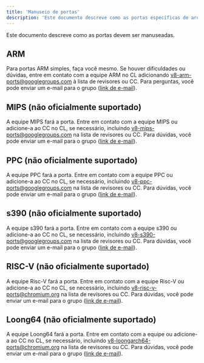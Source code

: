 ```yaml
---
title: 'Manuseio de portas'
description: 'Este documento descreve como as portas específicas de arquitetura no V8 devem ser manuseadas.'
---
```

Este documento descreve como as portas devem ser manuseadas.

## ARM

Para portas ARM simples, faça você mesmo. Se houver dificuldades ou dúvidas, entre em contato com a equipe ARM no CL adicionando [v8-arm-ports@googlegroups.com](mailto:v8-arm-ports@googlegroups.com) à lista de revisores ou CC. Para perguntas, você pode enviar um e-mail para o grupo ([link de e-mail](mailto:v8-arm-ports@googlegroups.com)).

## MIPS (não oficialmente suportado)

A equipe MIPS fará a porta. Entre em contato com a equipe MIPS ou adicione-a ao CC no CL, se necessário, incluindo [v8-mips-ports@googlegroups.com](mailto:v8-mips-ports@googlegroups.com) na lista de revisores ou CC. Para dúvidas, você pode enviar um e-mail para o grupo ([link de e-mail](mailto:v8-mips-ports@googlegroups.com)).

## PPC (não oficialmente suportado)

A equipe PPC fará a porta. Entre em contato com a equipe PPC ou adicione-a ao CC no CL, se necessário, incluindo [v8-ppc-ports@googlegroups.com](mailto:v8-ppc-ports@googlegroups.com) na lista de revisores ou CC. Para dúvidas, você pode enviar um e-mail para o grupo ([link de e-mail](mailto:v8-ppc-ports@googlegroups.com)).

## s390 (não oficialmente suportado)

A equipe s390 fará a porta. Entre em contato com a equipe s390 ou adicione-a ao CC no CL, se necessário, incluindo [v8-s390-ports@googlegroups.com](mailto:v8-s390-ports@googlegroups.com) na lista de revisores ou CC. Para dúvidas, você pode enviar um e-mail para o grupo ([link de e-mail](mailto:v8-s390-ports@googlegroups.com)).

## RISC-V (não oficialmente suportado)

A equipe Risc-V fará a porta. Entre em contato com a equipe Risc-V ou adicione-a ao CC no CL, se necessário, incluindo [v8-risc-v-ports@chromium.org](mailto:v8-risc-v-ports@chromium.org) na lista de revisores ou CC. Para dúvidas, você pode enviar um e-mail para o grupo ([link de e-mail](mailto:v8-risc-v-ports@chromium.org)).

## Loong64 (não oficialmente suportado)

A equipe Loong64 fará a porta. Entre em contato com a equipe ou adicione-a ao CC no CL, se necessário, incluindo [v8-loongarch64-ports@chromium.org](mailto:v8-loongarch64-ports@chromium.org) na lista de revisores ou CC. Para dúvidas, você pode enviar um e-mail para o grupo ([link de e-mail](mailto:v8-loongarch64-ports@chromium.org)).
